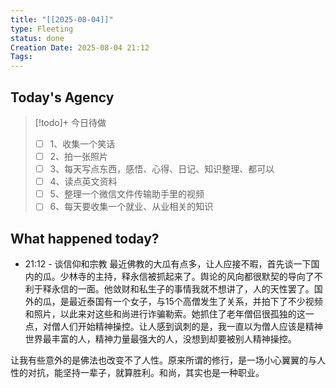 ```yaml
---
title: "[[2025-08-04]]"
type: Fleeting
status: done
Creation Date: 2025-08-04 21:12
Tags:
---
```

## Today's Agency
> [!todo]+ 今日待做
> - [ ] 1、收集一个笑话
> - [ ] 2、拍一张照片
> - [ ] 3、每天写点东西，感悟、心得、日记、知识整理、都可以
> - [ ] 4、读点英文资料
> - [ ] 5、整理一个微信文件传输助手里的视频
> - [ ] 6、每天要收集一个就业、从业相关的知识

## What happened today?
- 21:12 - 谈信仰和宗教
最近佛教的大瓜有点多，让人应接不暇，首先谈一下国内的瓜。少林寺的主持，释永信被抓起来了。舆论的风向都很默契的导向了不利于释永信的一面。他敛财和私生子的事情我就不想讲了，人的天性罢了。国外的瓜，是最近泰国有一个女子，与15个高僧发生了关系，并拍下了不少视频和照片，以此来对这些和尚进行诈骗勒索。她抓住了老年僧侣很孤独的这一点，对僧人们开始精神操控。让人感到讽刺的是，我一直以为僧人应该是精神世界最丰富的人，精神力量最强大的人，没想到却要被别人精神操控。

让我有些意外的是佛法也改变不了人性。原来所谓的修行，是一场小心翼翼的与人性的对抗，能坚持一辈子，就算胜利。和尚，其实也是一种职业。